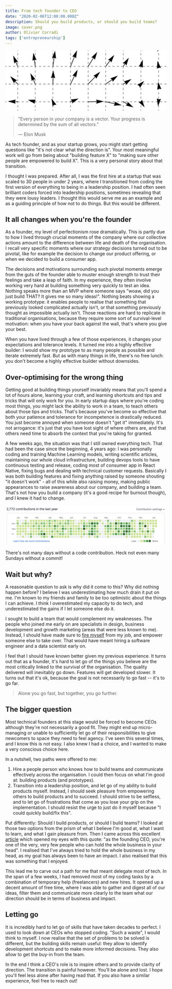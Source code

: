 ```yaml
---
title: From tech founder to CEO
date: "2020-02-06T12:00:00.000Z"
description: Should you build products, or should you build teams?
image: cover.png
author: Olivier Corradi
tags: ['entrepreneurship']
---
```


![cover.png](cover.png)

> "Every person in your company is a vector. Your progress is determined by the sum of all vectors."
>
> — Elon Musk

As tech founder, and as your startup grows, you might start getting questions like "it's not clear what the direction is". Your most meaningful work will go from being about "building feature X" to "making sure other people are empowered to build X". This is a very personal story about that transition.

I thought I was prepared. After all, I was the first hire at a startup that was scaled to 30 people in under 2 years, where I transitioned from coding the first version of everything to being in a leadership position. I had often seen brilliant coders forced into leadership positions, sometimes revealing that they were lousy leaders. I thought this would serve me as an example and as a guiding principle of how not to do things. But this would be different.

## It all changes when you're the founder

As a founder, my level of perfectionism rose dramatically. This is partly due to how I lived through crucial moments of the company where our collective actions amount to the difference between life and death of the organisation. I recall very specific moments where our strategy decisions turned out to be pivotal, like for example the decision to change our product offering, or when we decided to build a consumer app.

The decisions and motivations surrounding such pivotal moments emerge from the guts of the founder able to muster enough strength to trust their feelings and take a leap of faith. In my experience, they often involve working very hard at building something very quickly to test an idea. Nothing speaks more than an MVP where someone says "woaw, did you just build THAT? It gives me so many ideas!". Nothing beats showing a working prototype: it enables people to realise that something that previously looked complicated actually isn't, or that something previously thought as impossible actually isn't. Those reactions are hard to replicate in traditional organisations, because they require some sort of survival-level motivation: when you have your back against the wall, that's where you give your best.

When you have lived through a few of those experiences, it changes your expectations and tolerance levels. It turned me into a highly effective builder: I would show my prototype to as many people as possible and iterate extremely fast. But as with many things in life, there's no free lunch: you don't become a highly effective builder without  downsides.

## Over-optimising for the wrong thing

Getting good at building things yourself invariably means that you'll spend a lot of hours alone, learning your craft, and learning shortcuts and tips and tricks that will only work for you. In early startup days where you're coding most things, you might lack the ability to work in a team, to teach others about those tips and tricks. That's because you've become so effective that both your patience  and tolerance for incompetence is drastically reduced. You just become annoyed when someone doesn't "get it" immediately. It's not arrogance: it's just that you have lost sight of where others are, and that others need time to absorb the context that you're taking for granted.

A few weeks ago, the situation was that I still owned everything tech. That had been the case since the beginning, 4 years ago: I was personally coding and training Machine Learning models, writing scientific articles, maintaining our whole cloud infrastructure, building devops tools to have continuous testing and release, coding most of consumer app in React Native, fixing bugs and dealing with technical customer requests. Basically I was both building features and fixing anything raised by someone shouting "it doesn't work" - all of this while also raising money, making public appearances to raise awareness about our company, and building a team. That's not how you build a company (it's a good recipe for burnout though), and I knew it had to change.

![](commits.png)
<p class="figcaption">There's not many days without a code contribution. Heck not even many Sundays without a commit!</p>

## Wait but why?
A reasonable question to ask is why did it come to this? Why did nothing happen before? I believe I was underestimating how much drain it put on me. I'm known to my friends and family to be too optimistic about the things I can achieve. I think I overestimated my capacity to do tech, and underestimated the gains if I let someone else do it.

I sought to build a team that would complement my weaknesses. The people who joined me early on are specialists in design, business development and growth marketing (areas that were less known to me). Instead, I should have made sure to [fire myself](https://techcrunch.com/2012/08/28/first-fire-thyself/) from my job, and empower someone else to take over. That would have meant hiring a software engineer and a data scientist early on.

I feel that I should have known better given my previous experience. It turns out that as a founder, it's hard to let go of the things you believe are the most critically linked to the survival of the organisation. The quality delivered will inevitably go down. Features will get developed slower. It turns out that it's ok, because the goal is not necessarily to go fast -- it's to go far.

> Alone you go fast, but together, you go further.

## The bigger question
Most technical founders at this stage would be forced to become CEOs although they're not necessarily a good fit. They might end up micro-managing or unable to sufficiently let go of their responsibilities to give newcomers to space they need to feel agency. I've seen this several times, and I know this is not easy. I also knew I had a choice, and I wanted to make a very conscious choice here.

In a nutshell, two paths were offered to me:

1. Hire a people person who knows how to build teams and communicate effectively across the organisation. I could then focus on what I'm good at: building products (and prototypes).
2. Transition into a leadership position, and let go of my ability to build products myself. Instead, I should seek pleasure from empowering others to build products and to succeed. I should strive to be selfless, and to let go of frustrations that come as you lose your grip on the implementation. I should resist the urge to just do it myself because "I could quickly build/fix this".

Put differently: Should I build products, or should I build teams? I looked at those two options from the prism of what I believe I'm good at, what I want to learn, and what I gain pleasure from. Then I came across this excellent [article](https://techcrunch.com/2012/08/28/first-fire-thyself/) which opened my eyes with this quote: "as the founding CEO, you're one of the very, very few people who can hold the whole business in your head". I realised that I've always tried to hold the whole business in my head, as my goal has always been to have an impact. I also realised that this was something that I enjoyed.

This lead me to carve out a path for me that meant delegate most of tech. In the span of a few weeks, I had removed most of my coding tasks by a combination of temporary help (freelancers) and new hires. It opened up a decent amount of free time, where I was able to gather and digest all of our ideas, filter them and communicate more clearly to the team what our direction should be in terms of business and impact.

## Letting go

It is incredibly hard to let go of skills that have taken decades to perfect. I used to look down at CEOs who stopped coding. "Such a waste", I would think to myself. I now realise that the set of problems to be solved is different, but the building skills remain useful: they allow to identify development shortcuts and to make more informed decisions. They also allow to get the buy-in from the team.

In the end I think a CEO's role is to inspire others and to provide clarity of direction. The transition is painful however. You'll be alone and lost. I hope you'll feel less alone after having read that. If you also have a similar experience, feel free to reach out!
